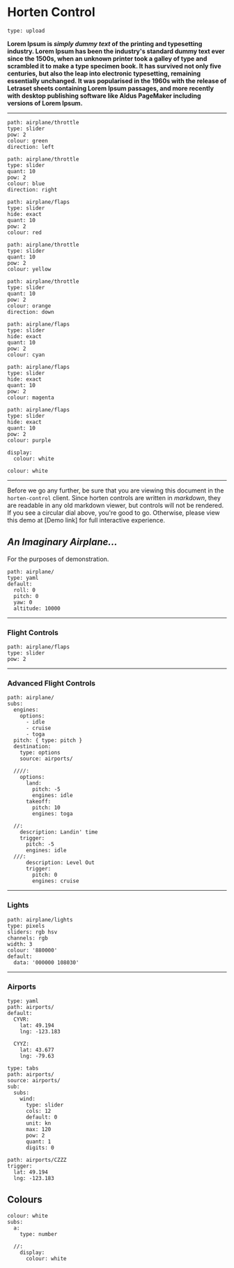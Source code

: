 # Horten Control

``` control
type: upload
```


****Lorem Ipsum** is *simply dummy text* of the printing and typesetting industry. Lorem Ipsum has been the industry's standard dummy text ever since the 1500s, when an unknown printer took a galley of type and scrambled it to make a type specimen book. It has survived not only five centuries, but also the leap into electronic typesetting, remaining essentially unchanged. It was popularised in the 1960s with the release of Letraset sheets containing Lorem Ipsum passages, and more recently with desktop publishing software like Aldus PageMaker including versions of Lorem Ipsum.**

---

``` control
path: airplane/throttle
type: slider
pow: 2
colour: green
direction: left
```

``` control
path: airplane/throttle
type: slider
quant: 10
pow: 2
colour: blue
direction: right
```

``` control
path: airplane/flaps
type: slider
hide: exact
quant: 10
pow: 2
colour: red
```

``` control
path: airplane/throttle
type: slider
quant: 10
pow: 2
colour: yellow
```

``` control
path: airplane/throttle
type: slider
quant: 10
pow: 2
colour: orange
direction: down
```

``` control
path: airplane/flaps
type: slider
hide: exact
quant: 10
pow: 2
colour: cyan
```

``` control
path: airplane/flaps
type: slider
hide: exact
quant: 10
pow: 2
colour: magenta
```

``` control
path: airplane/flaps
type: slider
hide: exact
quant: 10
pow: 2
colour: purple
```

``` control
display: 
  colour: white

colour: white
```

---

Before we go any further, be sure that you are viewing this document in the `horten-control` client. Since horten controls are written in *markdown*, they are readable in any old markdown viewer, but controls will not be rendered. If you see a circular dial above, you're good to go. Otherwise, please view this demo at [Demo link] for full interactive experience.

## *An Imaginary Airplane...*

For the purposes of demonstration.

``` control
path: airplane/
type: yaml
default:
  roll: 0
  pitch: 0
  yaw: 0
  altitude: 10000
```

---

### Flight Controls

``` control
path: airplane/flaps
type: slider
pow: 2
```

--- 

### Advanced Flight Controls

``` control
path: airplane/
subs:
  engines:
    options:
      - idle
      - cruise
      - toga
  pitch: { type: pitch }
  destination:
    type: options
    source: airports/

  ////:
    options:
      land:
        pitch: -5
        engines: idle
      takeoff:
        pitch: 10
        engines: toga

  //:
    description: Landin' time
    trigger:
      pitch: -5
      engines: idle
  ///:
      description: Level Out
      trigger:
        pitch: 0
        engines: cruise
```

--- 

### Lights

``` control
path: airplane/lights
type: pixels
sliders: rgb hsv
channels: rgb
width: 3
colour: '880000'
default:
  data: '000000 108030'
```

---

### Airports

``` control
type: yaml
path: airports/
default:
  CYVR: 
    lat: 49.194
    lng: -123.183
  
  CYYZ:
    lat: 43.677
    lng: -79.63
```

``` control
type: tabs
path: airports/
source: airports/
sub:
  subs:
    wind:
      type: slider
      cols: 12
      default: 0
      unit: kn
      max: 120
      pow: 2
      quant: 1
      digits: 0
```


``` control
path: airports/CZZZ
trigger:
  lat: 49.194
  lng: -123.183
```


## Colours

``` control
colour: white
subs:
  a: 
    type: number

  //:
    display:
      colour: white
```